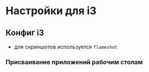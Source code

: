# Настройки для i3

## Конфиг i3

* для скриншотов используется `flameshot`

### Присваивание приложений рабочим столам


